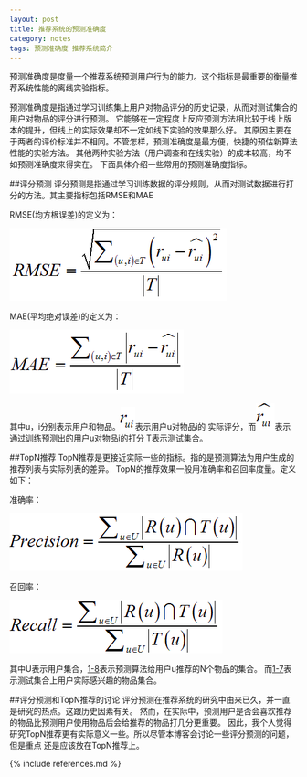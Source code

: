 ```yaml
---
layout: post
title: 推荐系统的预测准确度
category: notes
tags: 预测准确度 推荐系统简介
---
```


预测准确度是度量一个推荐系统预测用户行为的能力。这个指标是最重要的衡量推荐系统性能的离线实验指标。

预测准确度是指通过学习训练集上用户对物品评分的历史记录，从而对测试集合的用户对物品的评分进行预测。
它能够在一定程度上反应预测方法相比较于线上版本的提升，但线上的实际效果却不一定如线下实验的效果那么好。
其原因主要在于两者的评价标准并不相同。不管怎样，预测准确度是最方便，快捷的预估新算法性能的实验方法。
其他两种实验方法（用户调查和在线实验）的成本较高，均不如预测准确度来得实在。
下面具体介绍一些常用的预测准确度指标。

##评分预测
评分预测是指通过学习训练数据的评分规则，从而对测试数据进行打分的方法。其主要指标包括RMSE和MAE

RMSE(均方根误差)的定义为：

![1-1](/assets/images/1-1.gif)

MAE(平均绝对误差)的定义为：

![1-2](/assets/images/1-2.gif)

其中u，i分别表示用户和物品。![1-3](/assets/images/1-3.gif)表示用户u对物品i的
实际评分，而![1-4](/assets/images/1-4.gif)表示通过训练预测出的用户u对物品i的打分
T表示测试集合。

##TopN推荐
TopN推荐是更接近实际一些的指标。指的是预测算法为用户生成的推荐列表与实际列表的差异。
TopN的推荐效果一般用准确率和召回率度量。定义如下：

准确率：

![1-5](/assets/images/1-5.gif)

召回率：

![1-6](/assets/images/1-6.gif)

其中U表示用户集合，[1-8](/assets/images/1-8.gif)表示预测算法给用户u推荐的N个物品的集合。
而[1-7](/assets/images/1-7.gif)表示测试集合上用户实际感兴趣的物品集合。

##评分预测和TopN推荐的讨论
评分预测在推荐系统的研究中由来已久，并一直是研究的热点。这跟历史因素有关。
然而，在实际中，预测用户是否会喜欢推荐的物品比预测用户使用物品后会给推荐的物品打几分更重要。
因此，我个人觉得研究TopN推荐更有实际意义一些。所以尽管本博客会讨论一些评分预测的问题，但是重点
还是应该放在TopN推荐上。



{% include references.md %}
